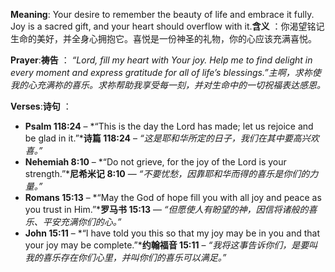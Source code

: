 **Meaning**: Your desire to remember the beauty of life and embrace it fully. Joy is a sacred gift, and your heart should overflow with it.**含义** ：你渴望铭记生命的美好，并全身心拥抱它。喜悦是一份神圣的礼物，你的心应该充满喜悦。

**Prayer**:**祷告** ：
 *“Lord, fill my heart with Your joy. Help me to find delight in every moment and express gratitude for all of life’s blessings.”主啊，求祢使我的心充满祢的喜乐。求祢帮助我享受每一刻，并对生命中的一切祝福表达感恩。*

**Verses**:**诗句** ：

- **Psalm 118:24** – *“This is the day the Lord has made; let us rejoice and be glad in it.”***诗篇 118:24** – *“这是耶和华所定的日子，我们在其中要高兴欢喜。”*
- **Nehemiah 8:10** – *“Do not grieve, for the joy of the Lord is your strength.”***尼希米记 8:10** — *“不要忧愁，因靠耶和华而得的喜乐是你们的力量。”*
- **Romans 15:13** – *“May the God of hope fill you with all joy and peace as you trust in Him.”***罗马书 15:13** — *“但愿使人有盼望的神，因信将诸般的喜乐、平安充满你们的心。”*
- **John 15:11** – *“I have told you this so that my joy may be in you and that your joy may be complete.”***约翰福音 15:11** – *“我将这事告诉你们，是要叫我的喜乐存在你们心里，并叫你们的喜乐可以满足。”*